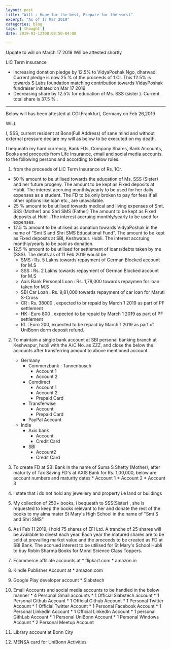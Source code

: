 ```yaml
---
layout: post
title: "Will : Hope for the best, Prepare for the worst"
excerpt: "As of 17 Mar 2019"
categories: blog
tags: [ thought ]
date: 2019-03-12T08:08:50-04:00

---
```


Update to will on March 17 2019
Will be attested shortly

LIC Term insurance
* Increasing donation pledge by 12.5% to VidyaPoshak Ngo, dharwad. Current pledge is now 25 % of the proceeds of 1 Cr. This 12.5% is towards S Labs foundation matching contribution towards VidayPoshak fundraiser initiated on Mar 17 2019
* Decreasing share by 12.5% for education of Ms. SSS (sister ). Current total share is 37.5 % .


-------------
Below will has been attested at CGI Frankfurt, Germany on Feb 26,2019


WILL

I, SSS,
current resident at Bonn(Full Address) of sane mind and without external pressure
declare my will as below to be executed on my death.

I bequeath my hard currency, Bank FDs, Company Shares, Bank Accounts, Books and
proceeds from Life Insurance, email and social media accounts.
to the following persons and according to below rules.

1. from the proceeds of LIC Term Insurance of Rs. 1Cr.
  * 50 % amount to be utilised towards the education of Ms. SSS (Sister) and her future progeny.
  The amount to be kept as Fixed deposits at Hubli. The interest accruing monthly/yearly to be used for her daily expenses as a student.
  The FD to be only broken to pay for fees if all other options like loan etc., are unavailable.
  * 25 % amount to be utilised towards medical and living expenses of Smt. SSS (Mother) and Shri SMS (Father)
  The amount to be kept as Fixed deposits at Hubli. The interest accruing monthly/yearly to be used for expenses.
  * 12.5 % amount to be utilised as donation towards VidyaPoshak in the name of "Smt S and Shri SMS Educational Fund".
    The amount to be kept as Fixed deposits at SBI, Keshwapur. Hubli. The interest accruing monthly/yearly to be paid as donation.
  * 12.5 % amount to be utilised for settlement of loans/debts taken by me (SSS). The debts as of 11 Feb 2019 would be
      * SMS  : Rs. 5 Lakhs towards repayment of German Blocked account for M.S
      * SSS : Rs. 2 Lakhs towards repayment of German Blocked account for M.S
      * Axis Bank Personal Loan : Rs. 1,78,000 towards repaymen for loan taken for M.S
      * SBI Car Loan : Rs. 9,81,000 towards repayment of car loan for Maruti S-Cross
      * CR : Rs. 38000 , expected to br repaid by March 1 2019 as part of PF settlement
      * HK : Euro 800 , expected to be repaid by March 1 2019 as part of PF settlement
      * RL : Euro 200, expected to be repaid by March 1 2019 as part of UniBonn dorm deposit refund.
2. To maintain a single bank account at SBI personal banking branch at Keshwapur, hubli with the A/C No. as ZZZ, and close the below the accounts after transferring amount to above mentioned account

    * Germany
      * Commerzbank : Tannenbusch
        * Account 1
        * Account 2
      * Comdirect
        * Account 1
        * Account 2
        * Prepaid Card
      * Transferwise
        * Account
        * Prepaid Card
      * PayPal Account
    * India
      * Axis bank
        * Account
        * Credit Card
      * SBI
        * Account2
        * Credit Card

  3. To create FD at SBI Bank in the name of Suma S Shetty (Mother), after maturity of Tax Saving FD's at AXIS Bank for Rs. 1,00,000, below are account numbers and maturity dates
    * Account 1
    * Account 2
    * Account 3
  4. I state that i do not hold any jewellery and property i.e land or buildings
  5. My collection of 250+ books, i bequeath to SSS(Sister) , she is requested to keep the books relevant to her and donate the rest of the books to my alma mater St Mary's High School in the name of "Smt S and Shri SMS"
  6. As i Feb 11 2019, i hold 75 shares of EFI Ltd. A tranche of 25 shares will be available to divest each year. Each year the matured shares are to be sold at prevailing market value and the proceeds to be created as FD at SBI Bank.  The accrued interest to be utilised for St Mary's School Hubli to buy Robin Sharma Books for Moral Science Class Toppers.
  7. Ecommerce affiliate accounts at
    * flipkart.com
    * amazon.in
  8. Kindle Publisher Account at
    * amazon.com
  9. Google Play developer account
    * Slabstech
  9. Email Accounts and social media accounts to be handled in the below manner
    * 4 Personal Gmail accounts
    * 1 Official Slabstech account
    * 1 Personal Github Account
    * 1 Official Github Account
    * 1 Personal Twitter Account
    * 1 Official Twitter Account
    * 1 Personal Facebook Account
    * 1 Personal LinkedIn Account
    * 1 Official LinkedIn Account
    * 1 personal GithLab Account
    * 1 Personal UniBonn Account
    * 1 Personal Windows Account
    * 2 Personal Meetup Account
  10. Library account at Bonn City
  11. MENSA card for UniBonn Activities
